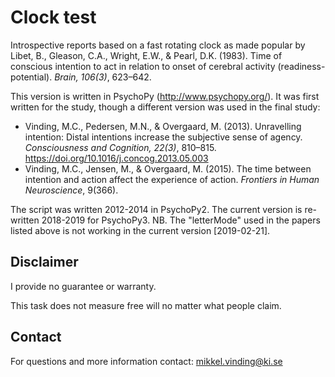 # Clock test
Introspective reports based on a fast rotating clock as made popular by Libet, B., Gleason, C.A., Wright, E.W., & Pearl, D.K. (1983). Time of conscious intention to act in relation to onset of cerebral activity (readiness-potential). *Brain, 106(3)*, 623–642.

This version is written in PsychoPy (http://www.psychopy.org/). It was first written for the study, though a different version was used in the final study:

* Vinding, M.C., Pedersen, M.N., & Overgaard, M. (2013). Unravelling intention: Distal intentions increase the subjective sense of agency. *Consciousness and Cognition, 22(3)*, 810–815. https://doi.org/10.1016/j.concog.2013.05.003
* Vinding, M.C., Jensen, M., & Overgaard, M. (2015). The time between intention and action affect the experience of action. *Frontiers in Human Neuroscience*, 9(366).

The script was written 2012-2014 in PsychoPy2. The current version is re-written 2018-2019 for PsychoPy3.
NB. The "letterMode" used in the papers listed above is not working in the current version [2019-02-21].

## Disclaimer
I provide no guarantee or warranty.

This task does not measure free will no matter what people claim.

## Contact
For questions and more information contact: mikkel.vinding@ki.se
